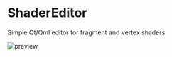 # ShaderEditor
Simple Qt/Qml editor for fragment and vertex shaders

![preview](https://user-images.githubusercontent.com/11709001/129452922-cf1c8a7b-fba2-4879-9055-ec9b173969d6.png)


